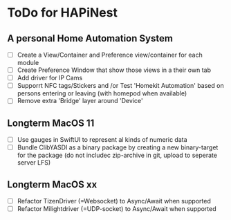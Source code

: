 # ToDo for HAPiNest
## A personal Home Automation System

- [ ] Create a View/Container and Preference view/container for each module
- [ ] Create Preference Window that show those views in a their own tab
- [ ] Add driver for IP Cams
- [ ] Supporrt NFC tags/Stickers and /or Test 'Homekit Automation' based on persons entering or leaving (with homepod when available)
- [ ]  Remove extra 'Bridge' layer around 'Device'

## Longterm MacOS 11

- [ ] Use gauges in SwiftUI to represent al kinds of numeric data
- [ ] Bundle ClibYASDI as a binary package by creating a new binary-target for the package (do not includec zip-archive in git, upload to seperate server LFS)

## Longterm MacOS xx

- [ ] Refactor TizenDriver (=Websocket) to Async/Await when supported
- [ ] Refactor Milightdriver (=UDP-socket) to Async/Await when supported
